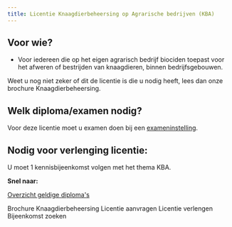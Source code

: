 ```yaml
---
title: Licentie Knaagdierbeheersing op Agrarische bedrijven (KBA)
---
```

## Voor wie?

* Voor iedereen die op het eigen agrarisch bedrijf biociden toepast voor het afweren of bestrijden van knaagdieren, binnen bedrijfsgebouwen.

Weet u nog niet zeker of dit de licentie is die u nodig heeft, lees dan onze brochure Knaagdierbeheersing.

## Welk diploma/examen nodig?

Voor deze licentie moet u examen doen bij een [exameninstelling](/wat-wij-doen/exameninstellingen).

## Nodig voor verlenging licentie:

U moet 1 kennisbijeenkomst volgen met het thema KBA.

**Snel naar:**

[Overzicht geldige diploma's](/licenties/licentie-aanvragen/geldige-diplomas)

<link-container>
<link-button to="/licenties/welke-licentie-heb-ik-nodig">Brochure Knaagdierbeheersing</link-button>
<link-button to="/licenties/licentie-aanvragen">Licentie aanvragen</link-button>
<link-button to="/licenties/licentie-verlengen">Licentie verlengen</link-button>
<link-button to="https://administratie.acceptatie.erkenningen.nl/Default.aspx?tabid=132#/bijeenkomsten-zoeken/op-locatie?certificeringId=308794&competentieId=22">Bijeenkomst zoeken</link-button>
</link-container>
